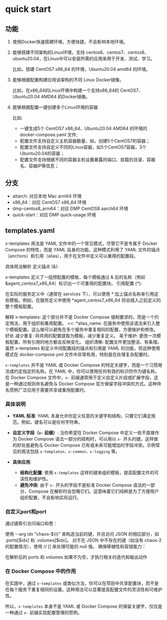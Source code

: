 # quick start

## 功能

1. 使用Docker快速搭建环境，方便快捷，不会影响本地环境。
2. 能够搭建不同架构的Linux环境，支持 centos6、centos7、centos8、ubuntu20.04，在Linux中可以安装所需的应用来用于开发、测试、学习。

    比如，搭建 CentOS7 x86_64 的环境，Ubuntu20.04 amd64 的环境。
3. 能够根据配置构建应用该架构的不同 Linux Docker镜像。

    比如，在x86_64的Linux环境中构建一个支持x86_64的 CentOS7、Ubuntu20.04 AMD64 的Docker镜像。
4. 能够根据配置一键创建多个Linux环境的容器

    比如:
    - 一键生成5个 CentOS7 x86_64、Ubuntu20.04 AMD64 的环境的 docker-compose.yaml 文件;
    - 配置文件支持自定义主机容器数量，如，创建5个CentOS7的容器；
    - 配置文件支持自定义不同的Linux容器，如5个CentOS7容器，3个Ubuntu20.04的容器；
    - 配置文件支持根据不同的容器主机设置暴露的端口、挂载的目录、容器名、容器IP等信息；


## 分支

- altarch: 对应本地 Mac arm64 环境
- x86_64：对应 CentOS7 x86_64 环境
- dmp-centos8_arm64：对应 DMP CentOS8 aarch64 环境
- quick-start：对应 DMP quick-usage 环境

## templates.yaml

x-templates 用法是 YAML 文件中的一个常见模式，尽管它不是专属于 Docker Compose 的特性，而是 YAML 自身的功能。这种模式利用了 YAML 文件的锚点（anchors）和引用（alias），用于在文件中定义可以重用的配置段。

具体用法解析
定义锚点 (&):

x-templates 定义了一组预配置的模板，每个模板通过 & 后的名称（例如 &agent_centos7_x86_64）标识出一个可重用的配置块。
引用配置 (*):

在实际的服务定义中（通常在 services 下），可以使用 * 加上锚点名称来引用这些模板。例如，在服务定义中使用 *agent_centos7_x86_64 将会插入之前定义的整个模板配置。


解释
x-templates: 这个部分并不是 Docker Compose 强制要求的，而是一个约定用法，用于组织和重用配置。
<<: *alias_name: 在服务中使用该语法来引入整个模板配置。这么做可以避免在多个服务中重复相同的配置，方便维护和修改。
好处
减少重复: 将共用的配置提取为模板，减少重复定义。
易于维护: 更改一次模板配置，所有引用的地方都会反映变化。
组织清晰: 配置文件更加整洁、有条理。
虽然 x-templates 和定义中间配置段的锚点和引用是 YAML 的功能，但这种使用模式在 docker-compose.yml 文件中非常有用，特别是在处理复杂配置时。

`x-templates` 并不是 YAML 或 Docker Compose 的特定关键字，而是一个习惯用法或约定指定的名称。在 YAML 中，你可以使用任何有效的标识符作为键名称。在 Docker Compose 文件中，`x-` 前缀通常用于定义自定义片段或扩展字段，这是一种通过规则命名避免与 Docker Compose 官方保留字段冲突的方式。这种命名惯例广泛应用于需要共享或重用配置时。

### 具体说明

- **YAML 标准**: YAML 本身允许你定义任意的关键字和结构，只要它们满足规范。例如，键名可以是任何字符串。

- **自定义字段（`x-` 前缀）**: 当你希望在 Docker Compose 中定义一些不直接作为 Docker Compose 语法一部分的结构时，可以用以 `x-` 开头的键。这样做的好处是避免与 Docker Compose 已有或未来可能增加的字段冲突。示例常见的用法包括 `x-templates、x-common、x-logging` 等。

- **具体应用**:
  - **结构化配置**: 使用 `x-templates` 这样的键来组织模板，提高配置文件的可读性和维护性。
  - **避免冲突**: 由于 `x-` 开头的字段不是标准 Docker Compose 语法的一部分，Compose 在解析时会忽略它们。这意味着它们纯粹是为了方便用户组织配置，不会影响实际运行。


### 自定义port和port
通过键索引访问端口和卷：

使用 --arg idx "chaos-${i}" 来构造当前的键，并且访问 JSON 的相应部分，如 .ports[$idx] 和 .volumes[$idx]。
对于在 JSON 中不存在的键（如没有 chaos-2 的配置情况），使用 // [] 来处理可能的 null 值。
确保移植性和容错能力：

在解析后的 ports 和 volumes 如果不为空，才执行相关的迭代和输出动作

### 在 Docker Compose 中的作用

在实践中，通过 `x-templates` 或类似方法，你可以在项目中共享配置块，而不是在每个服务下重复相同的设置。这种用法可以显著提高配置文件的灵活性和可维护性。

所以，`x-templates` 本身不是 YAML 或 Docker Compose 的保留关键字，仅仅是一种通过 `x-` 前缀实现配置管理的惯例。

